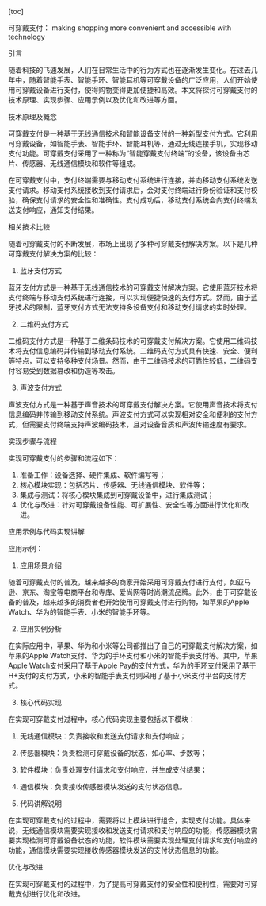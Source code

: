 
[toc]                    
                
                
可穿戴支付： making shopping more convenient and accessible with technology

引言

随着科技的飞速发展，人们在日常生活中的行为方式也在逐渐发生变化。在过去几年中，随着智能手表、智能手环、智能耳机等可穿戴设备的广泛应用，人们开始使用可穿戴设备进行支付，使得购物变得更加便捷和高效。本文将探讨可穿戴支付的技术原理、实现步骤、应用示例以及优化和改进等方面。

技术原理及概念

可穿戴支付是一种基于无线通信技术和智能设备支付的一种新型支付方式。它利用可穿戴设备，如智能手表、智能手环、智能耳机等，通过无线连接手机，实现移动支付功能。可穿戴支付采用了一种称为“智能穿戴支付终端”的设备，该设备由芯片、传感器、无线通信模块和软件等组成。

在可穿戴支付中，支付终端需要与移动支付系统进行连接，并向移动支付系统发送支付请求。移动支付系统接收到支付请求后，会对支付终端进行身份验证和支付校验，确保支付请求的安全性和准确性。支付成功后，移动支付系统会向支付终端发送支付响应，通知支付结果。

相关技术比较

随着可穿戴支付的不断发展，市场上出现了多种可穿戴支付解决方案。以下是几种可穿戴支付解决方案的比较：

1. 蓝牙支付方式

蓝牙支付方式是一种基于无线通信技术的可穿戴支付解决方案。它使用蓝牙技术将支付终端与移动支付系统进行连接，可以实现便捷快速的支付方式。然而，由于蓝牙技术的限制，蓝牙支付方式无法支持多设备支付和移动支付请求的实时处理。

2. 二维码支付方式

二维码支付方式是一种基于二维条码技术的可穿戴支付解决方案。它使用二维码技术将支付信息编码并传输到移动支付系统。二维码支付方式具有快速、安全、便利等特点，可以支持多种支付场景。然而，由于二维码技术的可靠性较低，二维码支付容易受到数据篡改和伪造等攻击。

3. 声波支付方式

声波支付方式是一种基于声音技术的可穿戴支付解决方案。它使用声音技术将支付信息编码并传输到移动支付系统。声波支付方式可以实现相对安全和便利的支付方式，但需要支付终端支持声波编码技术，且对设备音质和声波传输速度有要求。

实现步骤与流程

实现可穿戴支付的步骤和流程如下：

1. 准备工作：设备选择、硬件集成、软件编写等；
2. 核心模块实现：包括芯片、传感器、无线通信模块、软件等；
3. 集成与测试：将核心模块集成到可穿戴设备中，进行集成测试；
4. 优化与改进：针对可穿戴设备性能、可扩展性、安全性等方面进行优化和改进。

应用示例与代码实现讲解

应用示例：

1. 应用场景介绍

随着可穿戴支付的普及，越来越多的商家开始采用可穿戴支付进行支付，如亚马逊、京东、淘宝等电商平台和寺库、爱尚网等时尚潮流品牌。此外，由于可穿戴设备的普及，越来越多的消费者也开始使用可穿戴支付进行购物，如苹果的Apple Watch、华为的智能手表、小米的智能手环等。

2. 应用实例分析

在实际应用中，苹果、华为和小米等公司都推出了自己的可穿戴支付解决方案，如苹果的Apple Watch支付、华为的手环支付和小米的智能手表支付等。其中，苹果Apple Watch支付采用了基于Apple Pay的支付方式，华为的手环支付采用了基于H+支付的支付方式，小米的智能手表支付则采用了基于小米支付平台的支付方式。

3. 核心代码实现

在实现可穿戴支付过程中，核心代码实现主要包括以下模块：

1. 无线通信模块：负责接收和发送支付请求和支付响应；
2. 传感器模块：负责检测可穿戴设备的状态，如心率、步数等；
3. 软件模块：负责处理支付请求和支付响应，并生成支付结果；
4. 通信模块：负责接收传感器模块发送的支付状态信息。

4. 代码讲解说明

在实现可穿戴支付的过程中，需要将以上模块进行组合，实现支付功能。具体来说，无线通信模块需要实现接收和发送支付请求和支付响应的功能，传感器模块需要实现检测可穿戴设备状态的功能，软件模块需要实现处理支付请求和支付响应的功能，通信模块需要实现接收传感器模块发送的支付状态信息的功能。

优化与改进

在实现可穿戴支付的过程中，为了提高可穿戴支付的安全性和便利性，需要对可穿戴支付进行优化和改进。


